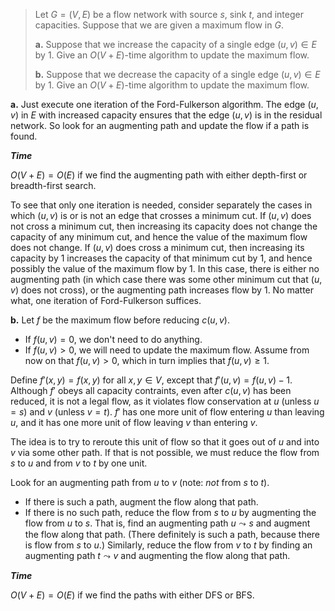> Let $G = (V, E)$ be a flow network with source $s$, sink $t$, and integer capacities. Suppose that we are given a maximum flow in $G$.
>
> **a.** Suppose that we increase the capacity of a single edge $(u, v) \in E$ by $1$. Give an $O(V + E)$-time algorithm to update the maximum flow.
>
> **b.** Suppose that we decrease the capacity of a single edge $(u, v) \in E$ by $1$. Give an $O(V + E)$-time algorithm to update the maximum flow.

**a.** Just execute one iteration of the Ford-Fulkerson algorithm. The edge $(u, v)$ in $E$ with increased capacity ensures that the edge $(u, v)$ is in the residual network. So look for an augmenting path and update the flow if a path is found.

**_Time_**

$O(V + E) = O(E)$ if we find the augmenting path with either depth-first or breadth-first search.

To see that only one iteration is needed, consider separately the cases in which $(u, v)$ is or is not an edge that crosses a minimum cut. If $(u, v)$ does not cross a minimum cut, then increasing its capacity does not change the capacity of any minimum cut, and hence the value of the maximum flow does not change. If $(u, v)$ does cross a minimum cut, then increasing its capacity by $1$ increases the capacity of that minimum cut by $1$, and hence possibly the value of the maximum flow by $1$. In this case, there is either no augmenting path (in which case there was some other minimum cut that $(u, v)$ does not cross), or the augmenting path increases flow by $1$. No matter what, one iteration of Ford-Fulkerson suffices.

**b.** Let $f$ be the maximum flow before reducing $c(u, v)$.

- If $f(u, v) = 0$, we don't need to do anything.
- If $f(u, v) > 0$, we will need to update the maximum flow. Assume from now on that $f(u, v) > 0$, which in turn implies that $f(u, v) \ge 1$.

Define $f'(x, y) = f(x, y)$ for all $x, y \in V$, except that $f'(u, v) = f(u, v) - 1$. Although $f'$ obeys all capacity contraints, even after $c(u, v)$ has been reduced, it is not a legal flow, as it violates flow conservation at $u$ (unless $u = s$) and $v$ (unless $v = t$). $f'$ has one more unit of flow entering $u$ than leaving $u$, and it has one more unit of flow leaving $v$ than entering $v$.

The idea is to try to reroute this unit of flow so that it goes out of $u$ and into $v$ via some other path. If that is not possible, we must reduce the flow from $s$ to $u$ and from $v$ to $t$ by one unit.

Look for an augmenting path from $u$ to $v$ (note: _not_ from $s$ to $t$).

- If there is such a path, augment the flow along that path.
- If there is no such path, reduce the flow from $s$ to $u$ by augmenting the flow from $u$ to $s$. That is, find an augmenting path $u \leadsto s$ and augment the flow along that path. (There definitely is such a path, because there is flow from $s$ to $u$.) Similarly, reduce the flow from $v$ to $t$ by finding an augmenting path $t \leadsto v$ and augmenting the flow along that path.

**_Time_**

$O(V + E) = O(E)$ if we find the paths with either $\text{DFS}$ or $\text{BFS}$.
